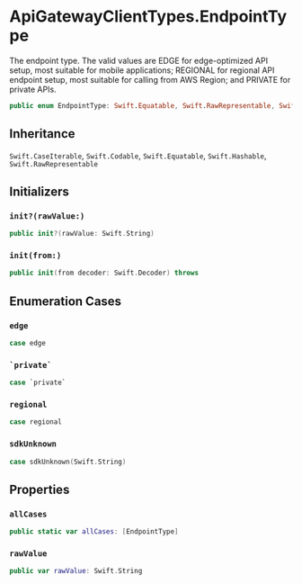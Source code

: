 # ApiGatewayClientTypes.EndpointType

The endpoint type. The valid values are EDGE for edge-optimized API setup, most suitable for mobile applications; REGIONAL for regional API endpoint setup, most suitable for calling from AWS Region; and PRIVATE for private APIs.

``` swift
public enum EndpointType: Swift.Equatable, Swift.RawRepresentable, Swift.CaseIterable, Swift.Codable, Swift.Hashable 
```

## Inheritance

`Swift.CaseIterable`, `Swift.Codable`, `Swift.Equatable`, `Swift.Hashable`, `Swift.RawRepresentable`

## Initializers

### `init?(rawValue:)`

``` swift
public init?(rawValue: Swift.String) 
```

### `init(from:)`

``` swift
public init(from decoder: Swift.Decoder) throws 
```

## Enumeration Cases

### `edge`

``` swift
case edge
```

### `` `private` ``

``` swift
case `private`
```

### `regional`

``` swift
case regional
```

### `sdkUnknown`

``` swift
case sdkUnknown(Swift.String)
```

## Properties

### `allCases`

``` swift
public static var allCases: [EndpointType] 
```

### `rawValue`

``` swift
public var rawValue: Swift.String 
```
